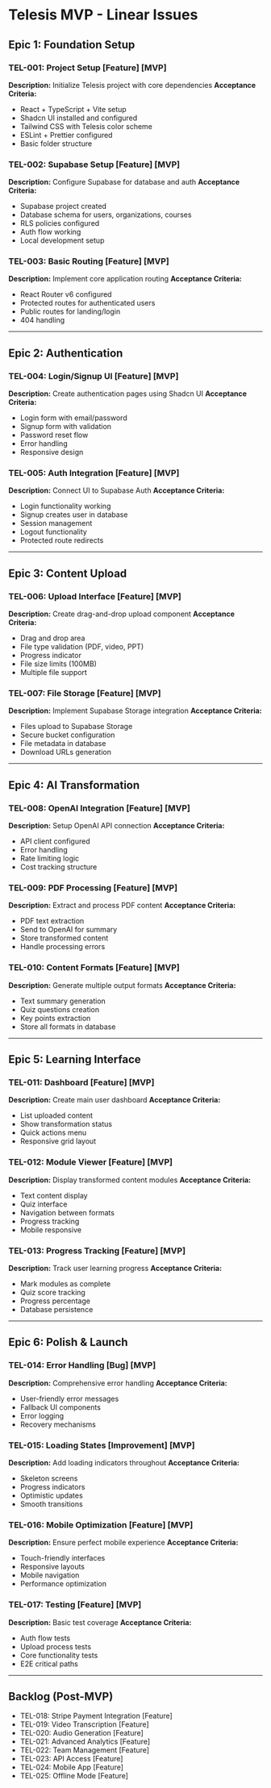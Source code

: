 # Telesis MVP - Linear Issues

## Epic 1: Foundation Setup
### TEL-001: Project Setup [Feature] [MVP]
**Description:** Initialize Telesis project with core dependencies
**Acceptance Criteria:**
- React + TypeScript + Vite setup
- Shadcn UI installed and configured
- Tailwind CSS with Telesis color scheme
- ESLint + Prettier configured
- Basic folder structure

### TEL-002: Supabase Setup [Feature] [MVP]
**Description:** Configure Supabase for database and auth
**Acceptance Criteria:**
- Supabase project created
- Database schema for users, organizations, courses
- RLS policies configured
- Auth flow working
- Local development setup

### TEL-003: Basic Routing [Feature] [MVP]
**Description:** Implement core application routing
**Acceptance Criteria:**
- React Router v6 configured
- Protected routes for authenticated users
- Public routes for landing/login
- 404 handling

---

## Epic 2: Authentication
### TEL-004: Login/Signup UI [Feature] [MVP]
**Description:** Create authentication pages using Shadcn UI
**Acceptance Criteria:**
- Login form with email/password
- Signup form with validation
- Password reset flow
- Error handling
- Responsive design

### TEL-005: Auth Integration [Feature] [MVP]
**Description:** Connect UI to Supabase Auth
**Acceptance Criteria:**
- Login functionality working
- Signup creates user in database
- Session management
- Logout functionality
- Protected route redirects

---

## Epic 3: Content Upload
### TEL-006: Upload Interface [Feature] [MVP]
**Description:** Create drag-and-drop upload component
**Acceptance Criteria:**
- Drag and drop area
- File type validation (PDF, video, PPT)
- Progress indicator
- File size limits (100MB)
- Multiple file support

### TEL-007: File Storage [Feature] [MVP]
**Description:** Implement Supabase Storage integration
**Acceptance Criteria:**
- Files upload to Supabase Storage
- Secure bucket configuration
- File metadata in database
- Download URLs generation

---

## Epic 4: AI Transformation
### TEL-008: OpenAI Integration [Feature] [MVP]
**Description:** Setup OpenAI API connection
**Acceptance Criteria:**
- API client configured
- Error handling
- Rate limiting logic
- Cost tracking structure

### TEL-009: PDF Processing [Feature] [MVP]
**Description:** Extract and process PDF content
**Acceptance Criteria:**
- PDF text extraction
- Send to OpenAI for summary
- Store transformed content
- Handle processing errors

### TEL-010: Content Formats [Feature] [MVP]
**Description:** Generate multiple output formats
**Acceptance Criteria:**
- Text summary generation
- Quiz questions creation
- Key points extraction
- Store all formats in database

---

## Epic 5: Learning Interface
### TEL-011: Dashboard [Feature] [MVP]
**Description:** Create main user dashboard
**Acceptance Criteria:**
- List uploaded content
- Show transformation status
- Quick actions menu
- Responsive grid layout

### TEL-012: Module Viewer [Feature] [MVP]
**Description:** Display transformed content modules
**Acceptance Criteria:**
- Text content display
- Quiz interface
- Navigation between formats
- Progress tracking
- Mobile responsive

### TEL-013: Progress Tracking [Feature] [MVP]
**Description:** Track user learning progress
**Acceptance Criteria:**
- Mark modules as complete
- Quiz score tracking
- Progress percentage
- Database persistence

---

## Epic 6: Polish & Launch
### TEL-014: Error Handling [Bug] [MVP]
**Description:** Comprehensive error handling
**Acceptance Criteria:**
- User-friendly error messages
- Fallback UI components
- Error logging
- Recovery mechanisms

### TEL-015: Loading States [Improvement] [MVP]
**Description:** Add loading indicators throughout
**Acceptance Criteria:**
- Skeleton screens
- Progress indicators
- Optimistic updates
- Smooth transitions

### TEL-016: Mobile Optimization [Feature] [MVP]
**Description:** Ensure perfect mobile experience
**Acceptance Criteria:**
- Touch-friendly interfaces
- Responsive layouts
- Mobile navigation
- Performance optimization

### TEL-017: Testing [Feature] [MVP]
**Description:** Basic test coverage
**Acceptance Criteria:**
- Auth flow tests
- Upload process tests
- Core functionality tests
- E2E critical paths

---

## Backlog (Post-MVP)
- TEL-018: Stripe Payment Integration [Feature]
- TEL-019: Video Transcription [Feature]
- TEL-020: Audio Generation [Feature]
- TEL-021: Advanced Analytics [Feature]
- TEL-022: Team Management [Feature]
- TEL-023: API Access [Feature]
- TEL-024: Mobile App [Feature]
- TEL-025: Offline Mode [Feature]
